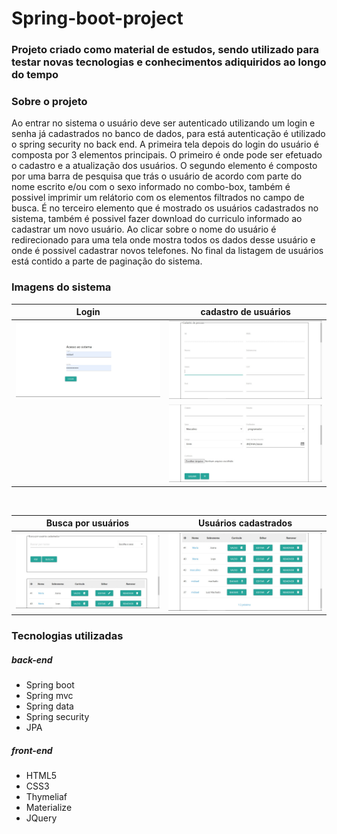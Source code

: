 # Spring-boot-project
### Projeto criado como material de estudos, sendo utilizado para testar novas tecnologias e conhecimentos adiquiridos ao longo do tempo 

### Sobre o projeto 
Ao entrar no sistema o usuário deve ser autenticado utilizando um login e senha já cadastrados no banco de dados, para está autenticação é utilizado o spring security no back end. A primeira tela depois do login do usuário é composta por 3 elementos principais. O primeiro é onde pode ser efetuado o cadastro e a atualização dos usuários. O segundo elemento é composto por uma barra de pesquisa que trás o usuário de acordo com parte do nome escrito e/ou com o sexo informado no combo-box, também é possivel imprimir um relátorio com os elementos filtrados no campo de busca. É no terceiro elemento que é mostrado os usuários cadastrados no sistema, também é possivel fazer download do curriculo informado ao cadastrar um novo usuário. Ao clicar sobre o nome do usuário é redirecionado para uma tela onde mostra todos os dados desse usuário e onde é possivel cadastrar novos telefones. No final da listagem de usuários está contido a parte de paginação do sistema.

### Imagens do sistema
<table>
	<thead>
    	<tr>
      		<th>Login</th>
      		<th>cadastro de usuários</th>
   	 	</tr>
  	</thead>
	<tbody>
		<tr>
			<td>
				<img src="https://github.com/Mickael843/Spring-boot-project/blob/master/login.jpeg" width="500">
			</td>
			<td>
				<img src="https://github.com/Mickael843/Spring-boot-project/blob/master/tela1_form1_parte1.jpeg" width="500">
			</td>
		</tr>
		<tr>
			<td></td>
			<td>
				<img src="https://github.com/Mickael843/Spring-boot-project/blob/master/tela1_form1_parte2.jpeg" width="500">
			</td>
		</tr>
	</tbody>
</table>
<br />
<table>
	<thead>
    	<tr>
      		<th>Busca por usuários</th>
      		<th>Usuários cadastrados</th>
   	 	</tr>
  	</thead>
	<tbody>
		<tr>
			<td>
				<img src="https://github.com/Mickael843/Spring-boot-project/blob/master/tela1_buscaUsuario.jpeg" width="500">
			</td>
			<td>
				<img src="https://github.com/Mickael843/Spring-boot-project/blob/master/tela1_listaDeUsuarios.jpeg" width="500">
			</td>
		</tr>
	</tbody>
</table>

### Tecnologias utilizadas 
##### back-end
- Spring boot
- Spring mvc
- Spring data
- Spring security
- JPA
##### front-end
- HTML5 
- CSS3
- Thymeliaf
- Materialize
- JQuery



